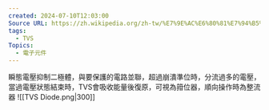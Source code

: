 ```yaml
---
created: 2024-07-10T12:03:00
Source URL: https://zh.wikipedia.org/zh-tw/%E7%9E%AC%E6%80%81%E7%94%B5%E5%8E%8B%E6%8A%91%E5%88%B6%E4%BA%8C%E6%9E%81%E7%AE%A1
tags:
  - TVS
Topics:
  - 電子元件
---
```

瞬態電壓抑制二極體，與要保護的電路並聯，超過崩潰準位時，分流過多的電壓，當過電壓狀態結束時，TVS會吸收能量後復原，可視為箝位器，順向操作時為整流器
![[TVS Diode.png|300]]